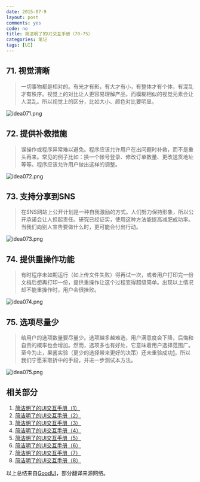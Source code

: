 ```yaml
---
date: 2015-07-9
layout: post
comments: yes
code: no
title: 简洁明了的UI交互手册（70-75）
categories: 笔记
tags: [UI]
---
```


## 71. 视觉清晰

> 一切事物都是相对的。有光才有影，有大才有小，有整体才有个体，有混乱才有秩序。视觉上的对比让人更容易理解产品，而模糊相似的视觉元素会让人混乱。所以视觉上的区分，比如大小、颜色对比要明显。

![idea071.png][1]

## 72. 提供补救措施

> 误操作或程序异常难以避免。程序应该允许用户在出问题时补救，而不是重头再来。常见的例子比如：换一个帐号登录、修改订单数量、更改送货地址等等。程序应该允许用户做出这样的调整。

![idea072.png][2]

## 73. 支持分享到SNS

> 在SNS网站上公开计划是一种自我激励的方式。人们努力保持形象，所以公开承诺会让人担起责任。研究已经证实，使用这种方法能提高减肥成功率。当我们向别人宣告要做什么时，更可能会付出行动。

![idea073.png][3]

## 74. 提供重操作功能

> 有时程序未如期运行（如上传文件失败）得再试一次，或者用户打印完一份文档后想再打印一份，提供重操作让这个过程变得超级简单。出现以上情况却不能重操作时，用户会很挫败。

![idea074.png][4]

## 75. 选项尽量少

> 给用户的选项数量要尽量少。选项越多越难选，用户满意度会下降，后悔和自责的概率也会增加。然而，选项多也有好处，它意味着用户选择范围广。至今为止，果酱实验（更少的选择带来更好的决策）还未重验成功[1]，所以我们宁愿采取折中的手段，并进一步测试本方法。

![idea075.png][5]


  [1]: https://wangdaodao.com/usr/uploads/2019/01/3787186144.png
  [2]: https://wangdaodao.com/usr/uploads/2019/01/1710350187.png
  [3]: https://wangdaodao.com/usr/uploads/2019/01/2429799124.png
  [4]: https://wangdaodao.com/usr/uploads/2019/01/668852475.png
  [5]: https://wangdaodao.com/usr/uploads/2019/01/1877641638.png

## 相关部分

1. [简洁明了的UI交互手册（1）](/2014-08-05/good-ui-01.html)
2. [简洁明了的UI交互手册（2）](/2014-08-08/good-ui-02.html)
3. [简洁明了的UI交互手册（3）](/2014-08-09/good-ui-03.html)
4. [简洁明了的UI交互手册（4）](/2014-08-09/good-ui-04.html)
5. [简洁明了的UI交互手册（5）](/2014-08-13/good-ui-05.html)
6. [简洁明了的UI交互手册（6）](/2015-03-30/good-ui-06.html)
7. [简洁明了的UI交互手册（7）](/2015-07-03/good-ui-07.html)
8. [简洁明了的UI交互手册（8）](/2015-07-09/good-ui-08.html)

以上总结来自[GoodUI](http://www.goodui.org/)，部分翻译来源网络。